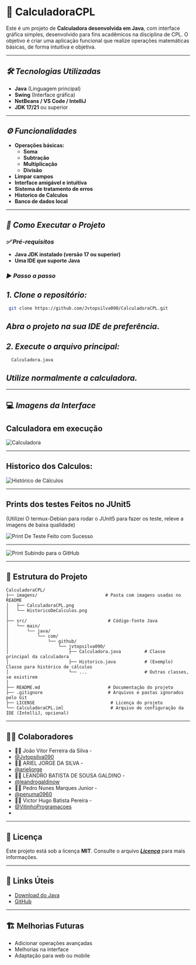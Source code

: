 # 📱 CalculadoraCPL

Este é um projeto de **Calculadora desenvolvida em Java**, com interface gráfica simples, desenvolvido para fins acadêmicos na disciplina de CPL. O objetivo é criar uma aplicação funcional que realize operações matemáticas básicas, de forma intuitiva e objetiva.

---

## **_🛠️ Tecnologias Utilizadas_**

- **Java** (Linguagem principal)
- **Swing** (Interface gráfica)
- **NetBeans / VS Code / IntelliJ**
- **JDK 17/21** ou superior

---

## **_⚙️ Funcionalidades_**

- **Operações básicas:**
  - **Soma**
  - **Subtração**
  - **Multiplicação**
  - **Divisão**
- **Limpar campos**
- **Interface amigável e intuitiva**
- **Sistema de tratamento de erros**
- **Historico de Calculos**
- **Banco de dados local**

---

## **_🚀 Como Executar o Projeto_**

### **_✅ Pré-requisitos_**

- **Java JDK instalado (versão 17 ou superior)**
- **Uma IDE que suporte Java**

### **_▶️ Passo a passo_**

## _1. Clone o repositório:_

```bash
 git clone https://github.com/Jvtopsilva090/CalculadoraCPL.git
```

## **_Abra o projeto na sua IDE de preferência_.**

## _2. Execute o arquivo principal:_

```bash
  Calculadora.java
```

## **_Utilize normalmente a calculadora._**

---

## 💻 _**Imagens da Interface**_

## Calculadora em execução
![Calculadora](./imagens/CalculadoraCPL.png)


---

## Historico dos Calculos:

![Histórico de Cálculos](./imagens/HistoricoDeCalculos.png)


---

## Prints dos testes Feitos no JUnit5
(Utilizei O termux-Debian para rodar o JUnit5 para fazer os teste, releve a imagens de baixa qualidade)




![Print De Teste Feito com Sucesso](./imagens/PrintTeste.jpg)




---




![Print Subindo para o GitHub](./imagens/PrintSubindoParaOGitHub.jpg)




---


## 🔧 Estrutura do Projeto

```plaintext
CalculadoraCPL/
├── imagens/                          # Pasta com imagens usadas no README
│   ├── CalculadoraCPL.png
│   └── HistoricoDeCalculos.png
│
├── src/                               # Código-fonte Java
│   └── main/
│       └── java/
│           └── com/
│               └── github/
│                   └── jvtopsilva090/
│                       ├── Calculadora.java         # Classe principal da calculadora
│                       ├── Historico.java           # (Exemplo) Classe para histórico de cálculos
│                       └── ...                      # Outras classes, se existirem
│
├── README.md                          # Documentação do projeto
├── .gitignore                         # Arquivos e pastas ignorados pelo Git
├── LICENSE                             # Licença do projeto
└── CalculadoraCPL.iml                  # Arquivo de configuração da IDE (IntelliJ, opcional)

```

---

## 👨‍💻 Colaboradores

- 🧑‍💻 João Vitor Ferreira da Silva - 
- [@Jvtopsilva090](https://github.com/Jvtopsilva090)
- 🧑‍💻 ARIEL JORGE DA SILVA - 
- [@arieljorge](https://github.com/arieljorge)
- 🧑‍💻 LEANDRO BATISTA DE SOUSA GALDINO - 
- [@leandrogaldinow](https://github.com/leandrogaldinow)
- 🧑‍💻 Pedro Nunes Marques Junior - 
- [@penuma0960](https://github.com/penuma0960)
- 🧑‍💻 Victor Hugo Batista Pereira - 
- [@VitinhoProgramacoes](https://github.com/VitinhoProgramacoes)
- 
---

## 📝 Licença

Este projeto está sob a licença **MIT**. 
Consulte o arquivo [**_Licença_**](./LICENSE) para mais informações.


---

## 🔗 Links Úteis

- [Download do Java](https://www.oracle.com/java/technologies/javase-jdk17-downloads.html)
- [GitHub](https://github.com/Jvtopsilva090)

---

## 🏗️ Melhorias Futuras

- Adicionar operações avançadas
- Melhorias na interface
- Adaptação para web ou mobile
